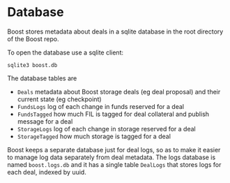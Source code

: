# Database

Boost stores metadata about deals in a sqlite database in the root directory of the Boost repo.

To open the database use a sqlite client:

`sqlite3 boost.db`

The database tables are

* `Deals` metadata about Boost storage deals (eg deal proposal) and their current state (eg checkpoint)
* `FundsLogs` log of each change in funds reserved for a deal
* `FundsTagged` how much FIL is tagged for deal collateral and publish message for a deal
* `StorageLogs` log of each change in storage reserved for a deal
* `StorageTagged` how much storage is tagged for a deal

Boost keeps a separate database just for deal logs, so as to make it easier to manage log data separately from deal metadata. The logs database is named `boost.logs.db` and it has a single table `DealLogs` that stores logs for each deal, indexed by uuid.
